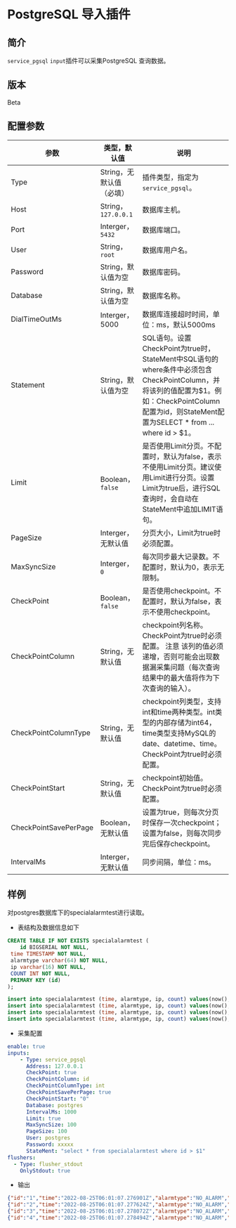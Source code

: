 # PostgreSQL 导入插件

## 简介

`service_pgsql` `input`插件可以采集PostgreSQL 查询数据。

## 版本

Beta

## 配置参数

| 参数 | 类型，默认值 | 说明 |
| --- | --- | --- |
| Type | String，无默认值（必填） | 插件类型，指定为`service_pgsql`。 |
| Host| String，`127.0.0.1` | 数据库主机。|
| Port | Interger，`5432` | 数据库端口。|
| User | String，`root` | 数据库用户名。|
| Password | String，默认值为空 | 数据库密码。|
| Database | String，默认值为空 | 数据库名称。|
| DialTimeOutMs | Interger，5000 | 数据库连接超时时间，单位：ms，默认5000ms |
| Statement | String，默认值为空| SQL语句。设置CheckPoint为true时，StateMent中SQL语句的where条件中必须包含CheckPointColumn，并将该列的值配置为$1。例如：CheckPointColumn配置为id，则StateMent配置为SELECT * from ... where id > $1。 |
| Limit | Boolean，`false`| 是否使用Limit分页。不配置时，默认为false，表示不使用Limit分页。建议使用Limit进行分页。设置Limit为true后，进行SQL查询时，会自动在StateMent中追加LIMIT语句。 |
| PageSize | Interger，无默认值 | 分页大小，Limit为true时必须配置。|
| MaxSyncSize | Interger，`0` | 每次同步最大记录数。不配置时，默认为0，表示无限制。|
| CheckPoint | Boolean，`false`| 是否使用checkpoint。不配置时，默认为false，表示不使用checkpoint。|
| CheckPointColumn | String，无默认值| checkpoint列名称。 CheckPoint为true时必须配置。 注意 该列的值必须递增，否则可能会出现数据漏采集问题（每次查询结果中的最大值将作为下次查询的输入）。|
| CheckPointColumnType | String，无默认值| checkpoint列类型，支持int和time两种类型。int类型的内部存储为int64，time类型支持MySQL的date、datetime、time。 CheckPoint为true时必须配置。|
| CheckPointStart | String，无默认值| checkpoint初始值。CheckPoint为true时必须配置。|
| CheckPointSavePerPage | Boolean，无默认值| 设置为true，则每次分页时保存一次checkpoint；设置为false，则每次同步完后保存checkpoint。|
| IntervalMs | Interger，无默认值| 同步间隔，单位：ms。|

## 样例

对postgres数据库下的specialalarmtest进行读取。

* 表结构及数据信息如下

```sql
CREATE TABLE IF NOT EXISTS specialalarmtest (
    id BIGSERIAL NOT NULL, 
 time TIMESTAMP NOT NULL, 
 alarmtype varchar(64) NOT NULL, 
 ip varchar(16) NOT NULL, 
 COUNT INT NOT NULL, 
 PRIMARY KEY (id)
);

insert into specialalarmtest (time, alarmtype, ip, count) values(now(), 'NO_ALARM', '10.10.***.***', 0);
insert into specialalarmtest (time, alarmtype, ip, count) values(now(), 'NO_ALARM', '10.10.***.***', 1);
insert into specialalarmtest (time, alarmtype, ip, count) values(now(), 'NO_ALARM', '10.10.***.***', 2);
insert into specialalarmtest (time, alarmtype, ip, count) values(now(), 'NO_ALARM', '10.10.***.***', 3);
```

* 采集配置

```yaml
enable: true
inputs:
    - Type: service_pgsql
      Address: 127.0.0.1
      CheckPoint: true
      CheckPointColumn: id
      CheckPointColumnType: int
      CheckPointSavePerPage: true
      CheckPointStart: "0"
      Database: postgres
      IntervalMs: 1000
      Limit: true
      MaxSyncSize: 100
      PageSize: 100
      User: postgres
      Password: xxxxx 
      StateMent: "select * from specialalarmtest where id > $1"
flushers:
  - Type: flusher_stdout
    OnlyStdout: true
```

* 输出

```json
{"id":"1","time":"2022-08-25T06:01:07.276901Z","alarmtype":"NO_ALARM","ip":"10.10.***.***","count":"0","__time__":"1661416452"}
{"id":"2","time":"2022-08-25T06:01:07.277624Z","alarmtype":"NO_ALARM","ip":"10.10.***.***","count":"1","__time__":"1661416452"}
{"id":"3","time":"2022-08-25T06:01:07.278072Z","alarmtype":"NO_ALARM","ip":"10.10.***.***","count":"2","__time__":"1661416452"}
{"id":"4","time":"2022-08-25T06:01:07.278494Z","alarmtype":"NO_ALARM","ip":"10.10.***.***","count":"3","__time__":"1661416452"}
```

